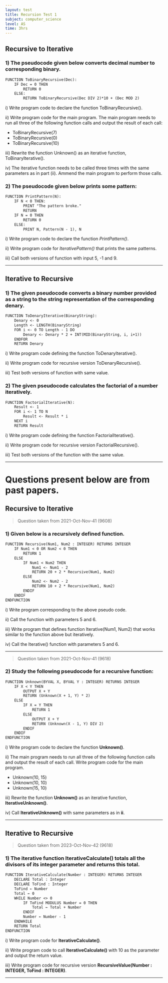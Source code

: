 ```yaml
---
layout: test
title: Recursion Test 1
subject: computer_science
level: AS
time: 3hrs
---
```


## Recursive to Iterative

### 1) The pseudocode given below converts decimal number to corresponding binary.

```markdown
FUNCTION ToBinaryRecursive(Dec):
    IF Dec = 0 THEN
        RETURN 0
    ELSE:
        RETURN ToBinaryRecursive(Dec DIV 2)*10 + (Dec MOD 2)
```

i) Write program code to declare the function ToBinaryRecursive().

ii) Write program code for the main program. The main program needs to run all three of the following function calls and output the result
of each call:

- ToBinaryRecursive(7)
- ToBinaryRecursive(0)
- ToBinaryRecursive(10)

iii) Rewrite the function Unknown() as an iterative function, ToBinaryIterative().

iv) The iterative function needs to be called three times with the same parameters as in part (ii). Ammend the main program to perform those calls.

### 2) The pseudocode given below prints some pattern:

```markdown
FUNCTION PrintPattern(N):
    IF N < 0 THEN:
        PRINT "The pattern broke."
        RETURN
    IF N = 0 THEN
        RETURN 0
    ELSE:
        PRINT N, Pattern(N - 1), N
```

i) Write program code to declare the function *PrintPattern()*.

ii) Write program code for *IterativePattern()* that prints the same patterns.

iii) Call both versions of function with input 5, -1 and 9.

---

## Iterative to Recursive

### 1) The given pseudocode converts a binary number provided as a string to the string representation of the corresponding denary.

```markdown
FUNCTION ToDenaryIterative(BinaryString):
    Denary <- 0
    Length <- LENGTH(BinaryString)
    FOR i <- 0 TO Length - 1 DO
        Denary <- Denary * 2 + INT(MID(BinaryString, i, i+1))
    ENDFOR
    RETURN Denary
```

i) Write program code defining the function ToDenaryIterative().

ii) Write program code for recursive version ToDenaryRecursive().

iii) Test both versions of function with same value.

### 2) The given pseudocode calculates the factorial of a number iteratively.

```markdown
FUNCTION FactorialIterative(N):
    Result <- 1
    FOR i <- 1 TO N
        Result <- Result * i
    NEXT i
    RETURN Result
```

i) Write program code defining the function FactorialIterative().

ii) Write program code for recursive version FactorialRecursive().

iii) Test both versions of the function with the same value.

---

# Questions present below are from past papers.

## Recursive to Iterative

> Question taken from 2021-Oct-Nov-41 (9608)

### 1) Given below is a recursively defined function.

```markdown
FUNCTION Recursive(Num1, Num2 : INTEGER) RETURNS INTEGER
    IF Num1 < 0 OR Num2 < 0 THEN
        RETURN 1
    ELSE
        IF Num1 < Num2 THEN
            Num1 <- Num1 - 2
            RETURN 20 + 2 * Recursive(Num1, Num2)
        ELSE
            Num2 <- Num2 - 2
            RETURN 10 + 2 * Recursive(Num1, Num2)
        ENDIF
    ENDIF
ENDFUNCTION
```

i) Write program corresponding to the above pseudo code.

ii) Call the function with parameters 5 and 6.

iii) Write program that defines function Iterative(Num1, Num2) that works similar to the function above but iteratively.

iv) Call the Iterative() function with parameters 5 and 6.


---

> Question taken from 2021-Oct-Nov-41 (9618)

### 2) Study the following pseudocode for a recursive function:

```markdown
FUNCTION Unknown(BYVAL X, BYVAL Y : INTEGER) RETURNS INTEGER
    IF X < Y THEN
        OUTPUT X + Y
        RETURN (Unknown(X + 1, Y) * 2)
    ELSE
        IF X = Y THEN
            RETURN 1
        ELSE
            OUTPUT X + Y
            RETURN (Unknown(X - 1, Y) DIV 2)
        ENDIF
    ENDIF
ENDFUNCTION
```

i) Write program code to declare the function **Unknown()**. 

ii) The main program needs to run all three of the following function calls and output the result
of each call. Write program code for the main program.

- Unknown(10, 15)
- Unknown(10, 10)
- Unknown(15, 10)

iii) Rewrite the function **Unknown()** as an iterative function, **IterativeUnknown()**.

iv) Call **IterativeUnknown()** with same parameters as in **ii**.

---

## Iterative to Recursive

> Question taken from 2023-Oct-Nov-42 (9618)

### 1) The iterative function IterativeCalculate() totals all the divisors of its integer parameter and returns this total.

```markdown
FUNCTION IterativeCalculate(Number : INTEGER) RETURNS INTEGER
    DECLARE Total : Integer
    DECLARE ToFind : Integer
    ToFind ← Number
    Total ← 0
    WHILE Number <> 0
        IF ToFind MODULUS Number = 0 THEN
            Total ← Total + Number
        ENDIF
        Number ← Number - 1
    ENDWHILE
    RETURN Total
ENDFUNCTION
```

i) Write program code for **IterativeCalculate()**.

ii) Write program code to call **IterativeCalculate()** with 10 as the parameter and
output the return value.

iii)  Write program code for recursive version **RecursiveValue(Number : INTEGER, ToFind : INTEGER)**.

---